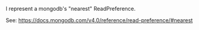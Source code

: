 I represent a mongodb's "nearest" ReadPreference.

See: https://docs.mongodb.com/v4.0/reference/read-preference/#nearest
